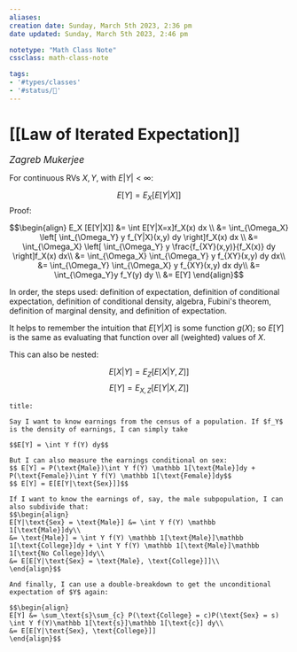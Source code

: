 ```yaml
---
aliases:
creation date: Sunday, March 5th 2023, 2:36 pm
date updated: Sunday, March 5th 2023, 2:46 pm

notetype: "Math Class Note"
cssclass: math-class-note

tags: 
- '#types/classes'
- '#status/🚧'
---
```


# [[Law of Iterated Expectation]]
<span style = "font-size:120%"><i >Zagreb Mukerjee </i></span>


For continuous RVs $X, Y$, with $E|Y| < \infty$:

$$ E[Y] = E_X[E[Y|X]] $$
Proof: 

$$\begin{align}
E_X [E[Y|X]] &= \int E[Y|X=x]f_X(x) dx \\
&= \int_{\Omega_X} \left[ \int_{\Omega_Y} y f_{Y|X}(x,y) dy \right]f_X(x) dx \\
&= \int_{\Omega_X} \left[ \int_{\Omega_Y} y \frac{f_{XY}(x,y)}{f_X(x)} dy \right]f_X(x) dx\\
&= \int_{\Omega_X} \int_{\Omega_Y} y f_{XY}(x,y) dy dx\\
&= \int_{\Omega_Y} \int_{\Omega_X} y f_{XY}(x,y) dx dy\\
&= \int_{\Omega_Y}y f_Y(y) dy \\
&= E[Y]
\end{align}$$

In order, the steps used: definition of expectation, definition of conditional expectation, definition of conditional density, algebra, Fubini's theorem, definition of marginal density, and definition of expectation.

It helps to remember the intuition that $E[Y|X]$ is some function $g(X)$; so $E[Y]$ is the same as evaluating that function over all (weighted) values of $X$. 


This can also be nested: 

$$ E[X|Y] = E_Z[E[X|Y,Z]]$$
$$ E[Y] = E_{X,Z}[E[Y|X,Z]]$$


```ad-example
title:

Say I want to know earnings from the census of a population. If $f_Y$ is the density of earnings, I can simply take

$$E[Y] = \int Y f(Y) dy$$

But I can also measure the earnings conditional on sex: 
$$ E[Y] = P(\text{Male})\int Y f(Y) \mathbb 1[\text{Male}]dy + P(\text{Female})\int Y f(Y) \mathbb 1[\text{Female}]dy$$
$$ E[Y] = E[E[Y|\text{Sex}]]$$

If I want to know the earnings of, say, the male subpopulation, I can also subdivide that: 
$$\begin{align}
E[Y|\text{Sex} = \text{Male}] &= \int Y f(Y) \mathbb 1[\text{Male}]dy\\
&= \text{Male}] = \int Y f(Y) \mathbb 1[\text{Male}]\mathbb 1[\text{College}]dy + \int Y f(Y) \mathbb 1[\text{Male}]\mathbb 1[\text{No College}]dy\\
&= E[E[Y|\text{Sex} = \text{Male}, \text{College}]]\\
\end{align}$$

And finally, I can use a double-breakdown to get the unconditional expectation of $Y$ again: 

$$\begin{align}
E[Y] &= \sum_\text{s}\sum_{c} P(\text{College} = c)P(\text{Sex} = s) \int Y f(Y)\mathbb 1[\text{s}]\mathbb 1[\text{c}] dy\\
&= E[E[Y|\text{Sex}, \text{College}]]
\end{align}$$

```
